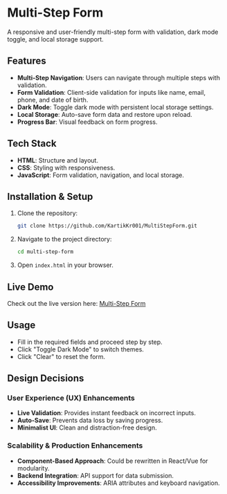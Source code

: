 # Multi-Step Form

A responsive and user-friendly multi-step form with validation, dark mode toggle, and local storage support.

## Features
- **Multi-Step Navigation**: Users can navigate through multiple steps with validation.
- **Form Validation**: Client-side validation for inputs like name, email, phone, and date of birth.
- **Dark Mode**: Toggle dark mode with persistent local storage settings.
- **Local Storage**: Auto-save form data and restore upon reload.
- **Progress Bar**: Visual feedback on form progress.

## Tech Stack
- **HTML**: Structure and layout.
- **CSS**: Styling with responsiveness.
- **JavaScript**: Form validation, navigation, and local storage.

## Installation & Setup
1. Clone the repository:
   ```sh
   git clone https://github.com/KartikKr001/MultiStepForm.git
2. Navigate to the project directory:
   ```sh
   cd multi-step-form
   ```
3. Open `index.html` in your browser.

## Live Demo
Check out the live version here: [Multi-Step Form](https://multi-step-form-six-tau.vercel.app/)

## Usage
- Fill in the required fields and proceed step by step.
- Click "Toggle Dark Mode" to switch themes.
- Click "Clear" to reset the form.

## Design Decisions
### **User Experience (UX) Enhancements**
- **Live Validation**: Provides instant feedback on incorrect inputs.
- **Auto-Save**: Prevents data loss by saving progress.
- **Minimalist UI**: Clean and distraction-free design.

### **Scalability & Production Enhancements**
- **Component-Based Approach**: Could be rewritten in React/Vue for modularity.
- **Backend Integration**: API support for data submission.
- **Accessibility Improvements**: ARIA attributes and keyboard navigation.
